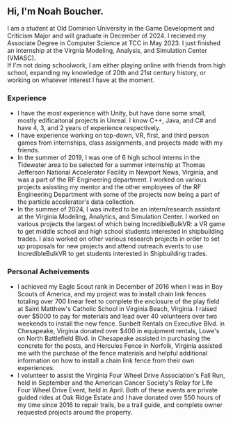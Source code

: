 ## Hi, I'm Noah Boucher. <br>
I am a student at Old Dominion University in the Game Development and Criticism Major and will graduate in December of 2024. I recieved my Associate Degree in Computer Science at TCC in May 2023. I just finished an internship at the Virgnia Modeling, Analysis, and Simulation Center (VMASC). <br>
If I'm not doing schoolwork, I am either playing online with friends from high school, expanding my knowledge of 20th and 21st century history, or working on whatever interest I have at the moment. <br>

### Experience
- I have the most experience with Unity, but have done some small, mostly edificaitonal projects in Unreal. I know C++, Java, and C# and have 4, 3, and 2 years of experience respectively. <br>
- I have experience working on top-down, VR, first, and third person games from internships, class assignments, and projects made with my friends. <br>
- In the summer of 2019, I was one of 6 high school interns in the Tidewater area to be selected for a summer internship at Thomas Jefferson National Accelerator Facility in Newport News, Virginia, and was a part of the RF Engineering department. I worked on various projects asissting my mentor and the other employees of the RF Engineering Department with some of the projects now being a part of the particle accelerator's data collection. <br>
- In the summer of 2024, I was invited to be an intern/research assistant at the Virginia Modeling, Analytics, and Simulation Center. I worked on various projects the largest of which being IncredibleBulkVR: a VR game to get middle school and high school students interested in shipbuilding trades. I also worked on other various research projects in order to set up proposals for new projects and attend outreach events to use IncredibleBulkVR to get students interested in Shipbuilding trades.

### Personal Acheivements
- I achieved my Eagle Scout rank in December of 2016 when I was in Boy Scouts of America, and my project was to install chain link fences totaling over 700 linear feet to complete the enclosure of the play field at Saint Matthew's Catholic School in Virginia Beach, Virginia.
I raised over $5000 to pay for materials and lead over 40 volunteers over two weekends to install the new fence. Sunbelt Rentals on Executive Blvd. in Chesapeake, Virginia donated over $400 in equipment rentals, 
Lowe's on North Battlefield Blvd. in Chesapeake assisted in purchasing the concrete for the posts,
and Hercules Fence in Norfolk, Virginia assisted me with the purchase of the fence materials and helpful additional information on how to install a chain link fence from their own experiences. <br>
- I volunteer to assist the Virginia Four Wheel Drive Association's Fall Run, held in September and the American Cancer Society's Relay for Life Four Wheel Drive Event, held in April. Both of these events are private guided rides at Oak Ridge Estate and I have donated over 550 hours of my time since 2016 to repair trails, be a trail guide, and complete owner requested projects around the property. <br>

<!---
NBoucher596/NBoucher596 is a ✨ special ✨ repository because its `README.md` (this file) appears on your GitHub profile.
You can click the Preview link to take a look at your changes.
--->
